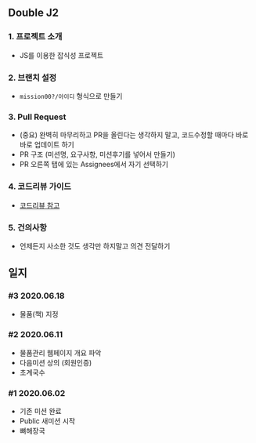 ## Double J2

### 1. 프로젝트 소개
 - JS를 이용한 잡식성 프로젝트

### 2. 브랜치 설정
 - `mission00?/아이디` 형식으로 만들기

### 3. Pull Request
 - (중요) 완벽히 마무리하고 PR을 올린다는 생각하지 말고, 코드수정할 때마다 바로 바로 업데이트 하기
 - PR 구조 (미션명, 요구사항, 미션후기를 넣어서 만들기)
 - PR 오른쪽 탭에 있는 Assignees에서 자기 선택하기
 
### 4. 코드리뷰 가이드
 - [코드리뷰 참고](https://edykim.com/ko/post/code-review-guide/)
 
### 5. 건의사항
 - 언제든지 사소한 것도 생각만 하지말고 의견 전달하기

## 일지

### #3 2020.06.18
 - 물품(책) 지정

### #2 2020.06.11
 - 물품관리 웹페이지 개요 파악 
 - 다음미션 상의 (회원인증)
 - 초계국수

### #1 2020.06.02
 - 기존 미션 완료
 - Public 새미션 시작
 - 뼈해장국

